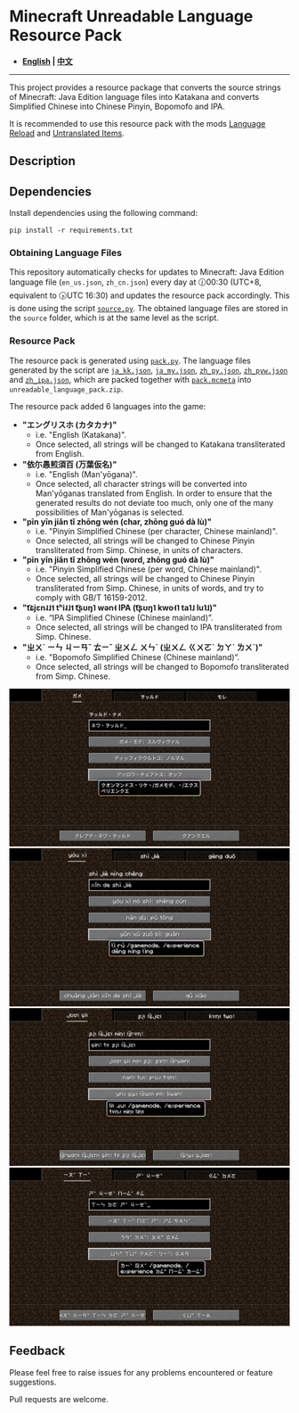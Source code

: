 # Minecraft Unreadable Language Resource Pack

- **[English](README_en.md) | [中文](README.md)**

----

This project provides a resource package that converts the source strings of Minecraft: Java Edition language files into Katakana and converts Simplified Chinese into Chinese Pinyin, Bopomofo and IPA.

It is recommended to use this resource pack with the mods [Language Reload](https://modrinth.com/mod/language-reload) and [Untranslated Items](https://www.curseforge.com/minecraft/mc-mods/untranslated-items).

## Description

## Dependencies

Install dependencies using the following command:

``` shell
pip install -r requirements.txt
```

### Obtaining Language Files

This repository automatically checks for updates to Minecraft: Java Edition language file (`en_us.json`, `zh_cn.json`) every day at 🕧00:30 (UTC+8, equivalent to 🕟UTC 16:30) and updates the resource pack accordingly. This is done using the script [`source.py`](source.py). The obtained language files are stored in the `source` folder, which is at the same level as the script.

### Resource Pack

The resource pack is generated using [`pack.py`](pack.py). The language files generated by the script are [`ja_kk.json`](ja_kk.json), [`ja_my.json`](ja_my.json), [`zh_py.json`](zh_py.json), [`zh_pyw.json`](zh_pyw.json) and [`zh_ipa.json`](zh_ipa.json), which are packed together with [`pack.mcmeta`](pack.mcmeta) into `unreadable_language_pack.zip`.

The resource pack added 6 languages into the game:

- **"エングリスホ (カタカナ)"**
  - i.e. "English (Katakana)".
  - Once selected, all strings will be changed to Katakana transliterated from English.
- **"依尓愚煎須百 (万葉仮名)"**
  - i.e. "English (Man'yōgana)".
  - Once selected, all character strings will be converted into Man'yōganas translated from English. In order to ensure that the generated results do not deviate too much, only one of the many possibilities of Man'yōganas is selected.
- **"pīn yīn jiǎn tǐ zhōng wén (char, zhōng guó dà lù)"**
  - i.e. "Pinyin Simplified Chinese (per character, Chinese mainland)".
  - Once selected, all strings will be changed to Chinese Pinyin transliterated from Simp. Chinese, in units of characters.
- **"pīn yīn jiǎn tǐ zhōng wén (word, zhōng guó dà lù)"**
  - i.e. "Pinyin Simplified Chinese (per word, Chinese mainland)".
  - Once selected, all strings will be changed to Chinese Pinyin transliterated from Simp. Chinese, in units of words, and try to comply with GB/T 16159-2012.
- **"t͡ɕjɛn˨˩˦ tʰi˨˩˦ t͡ʂʊŋ˥ wən˧ IPA (t͡ʂʊŋ˥ kwo˧˥ ta˥˩ lu˥˩)"**
  - i.e. “IPA Simplified Chinese (Chinese mainland)”.
  - Once selected, all strings will be changed to IPA transliterated from Simp. Chinese.
- **"ㄓㄨˋ ㄧㄣ ㄐㄧㄢˇ ㄊㄧˇ ㄓㄨㄥ ㄨㄣˊ (ㄓㄨㄥ ㄍㄨㄛˊ ㄉㄚˋ ㄌㄨˋ)"**
  - i.e. "Bopomofo Simplified Chinese (Chinese mainland)”.
  - Once selected, all strings will be changed to Bopomofo transliterated from Simp. Chinese.

![Sample](sample/sample_ja_kk.png)
![Sample](sample/sample_zh_py.png)
![Sample](sample/sample_zh_ipa.png)
![Sample](sample/sample_zh_bpmf.png)

## Feedback

Please feel free to raise issues for any problems encountered or feature suggestions.

Pull requests are welcome.
